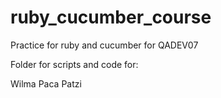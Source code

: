 # ruby_cucumber_course

Practice for ruby and cucumber for QADEV07

Folder for scripts and code for:

Wilma Paca Patzi